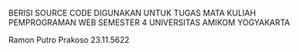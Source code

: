 <p>BERISI SOURCE CODE DIGUNAKAN UNTUK TUGAS MATA KULIAH PEMPROGRAMAN WEB SEMESTER 4 UNIVERSITAS AMIKOM YOGYAKARTA </p>
<p>Ramon Putro Prakoso 23.11.5622</p>
